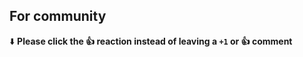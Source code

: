 <!---

Thanks for opening a PR on xonsh!

Please do this:

1. Include a news file with your PR (https://xon.sh/devguide.html#changelog).
2. Add the documentation for your feature into `/docs`.
3. Add the example of usage or before-after behavior.
4. Mention the issue that this PR is addressing e.g. `#1234`.

-->

## For community
⬇️  **Please click the 👍 reaction instead of leaving a `+1` or 👍  comment**
